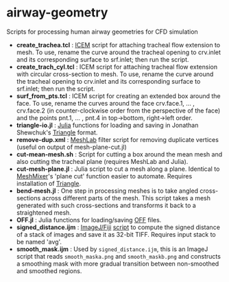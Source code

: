# airway-geometry

Scripts for processing human airway geometries for CFD simulation

* **create\_trachea.tcl** : [ICEM](http://resource.ansys.com/Products/Other+Products/ANSYS+ICEM+CFD) script for attaching tracheal flow extension to mesh. To use, rename the curve around the tracheal opening to crv.inlet and its corresponding surface to srf.inlet; then run the script.
* **create\_trach\_cyl.tcl** : ICEM script for attaching tracheal flow extension with circular cross-section to mesh. To use, rename the curve around the tracheal opening to crv.inlet and its corresponding surface to srf.inlet; then run the script.
* **surf\_from\_pts.tcl** : ICEM script for creating an extended box around the face. To use, rename the curves around the face crv.face.1, ... , crv.face.2 (in counter-clockwise order from the perspective of the face) and the points pnt.1, ... , pnt.4 in top->bottom, right->left order.
* **triangle-io.jl** : [Julia](http://julialang.org/) functions for loading and saving in Jonathan Shewchuk's [Triangle](https://www.cs.cmu.edu/~quake/triangle.html) format.
* **remove-dup.xml** : [MeshLab](http://meshlab.sourceforge.net/) filter script for removing duplicate vertices (useful on output of mesh-plane-cut.jl)
* **cut-mean-mesh.sh** : Script for cutting a box around the mean mesh and also cutting the tracheal plane (requires MeshLab and  Julia).
* **cut-mesh-plane.jl** : Julia script to cut a mesh along a plane. Identical to [MeshMixer](http://www.meshmixer.com/)'s 'plane cut' function easier to automate. Requires installation of [Triangle](https://www.cs.cmu.edu/~quake/triangle.html).
* **bend-mesh.jl** : One step in processing meshes is to take angled cross-sections across different parts of the mesh. This script takes a mesh generated with such cross-sections and transforms it back to a straightened mesh.
* **OFF.jl** : Julia functions for loading/saving [OFF](https://en.wikipedia.org/wiki/OFF_(file_format)) files.
* **signed_distance.ijm** : [ImageJ/Fiji](http://fiji.sc/Fiji) [script](http://rsbweb.nih.gov/ij/docs/macro_reference_guide.pdf) to compute the signed distance of a stack of images and save it as 32-bit TIFF. Requires input stack to be named 'avg'.
* **smooth_mask.ijm** : Used by `signed_distance.ijm`, this is an ImageJ script that reads `smooth_maska.png` and `smooth_maskb.png` and constructs a smoothing mask with more gradual transition between non-smoothed and smoothed regions.